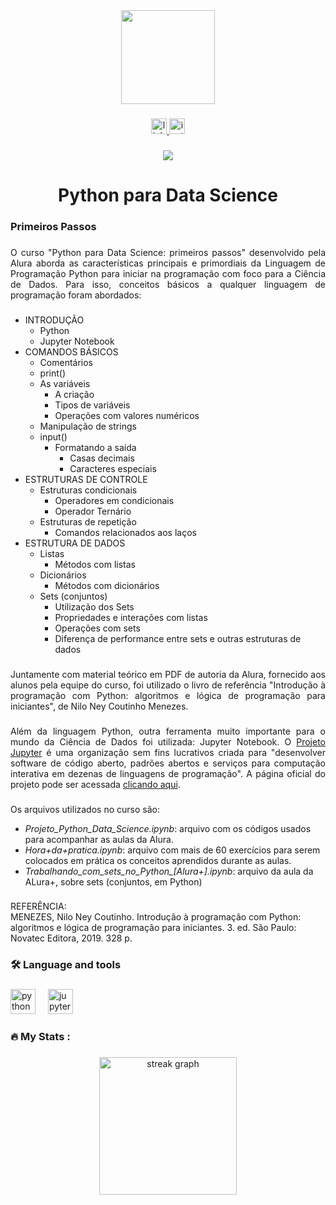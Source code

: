 <div align="center">
  <img height="150" src="https://camo.githubusercontent.com/62da68eb62b1e5f175f7d1f0191dd89a653d7908feb22d37d4a0ab07365d6791/68747470733a2f2f6d656469612e67697068792e636f6d2f6d656469612f4d3967624264396e6244724f5475314d71782f67697068792e676966"  />
</div>

###

<div align="center">
  <a href="https://www.linkedin.com/in/carlos-campanari/" target="_blank">
    <img src="https://img.shields.io/static/v1?message=LinkedIn&logo=linkedin&label=&color=0077B5&logoColor=white&labelColor=&style=for-the-badge" height="25" alt="linkedin logo"  />
  </a>
  <a href="https://www.instagram.com/campanaricarlos/" target="_blank">
    <img src="https://img.shields.io/static/v1?message=Instagram&logo=instagram&label=&color=E4405F&logoColor=white&labelColor=&style=for-the-badge" height="25" alt="instagram logo"  />
  </a>
</div>

###

<div align="center">
  <img src="https://visitor-badge.laobi.icu/badge?page_id=ccampa896.ccampa896&"  />
</div>

###

<h1 align="center">Python para Data Science</h1>

###

<h3 align="left">Primeiros Passos</h3>

###

<p align="justify">O curso "Python para Data Science: primeiros passos" desenvolvido pela Alura aborda as características principais e primordiais da Linguagem de Programação Python para iniciar na programação com foco para a Ciência de Dados. Para isso, conceitos básicos a qualquer linguagem de programação foram abordados:</p>

###

<ul>
  <li>INTRODUÇÃO
    <ul>
      <li>Python</li>
      <li>Jupyter Notebook</li>
    </ul>
  </li>
  <li>COMANDOS BÁSICOS
    <ul>
      <li>Comentários</li>
      <li>print()</li>
      <li>As variáveis
        <ul>
          <li>A criação</li>
          <li>Tipos de variáveis</li>
          <li>Operações com valores numéricos</li>
        </ul>
      </li>
      <li>Manipulação de strings</li>
      <li>input()
        <ul>
          <li>Formatando a saída
            <ul>
              <li>Casas decimais</li>
              <li>Caracteres especiais</li>
            </ul>
          </li>
        </ul>
      </li>
    </ul>
  </li>
  <li>ESTRUTURAS DE CONTROLE
    <ul>
      <li>Estruturas condicionais
        <ul>
          <li>Operadores em condicionais</li>
          <li>Operador Ternário</li>
        </ul>
      </li>
      <li>Estruturas de repetição
        <ul>
          <li>Comandos relacionados aos laços</li>
        </ul>
      </li>
    </ul>
  </li>
  <li>ESTRUTURA DE DADOS
    <ul>
      <li>Listas
        <ul>
          <li>Métodos com listas</li>
        </ul>
      </li>
      <li>Dicionários
        <ul>
          <li>Métodos com dicionários</li>
        </ul>
      </li>
      <li>Sets (conjuntos)
        <ul>
          <li>Utilização dos Sets</li>
          <li>Propriedades e interações com listas</li>
          <li>Operações com sets</li>
          <li>Diferença de performance entre sets e outras estruturas de dados</li>
        </ul>
      </li>
    </ul>
  </li>
</ul>

###

<p align="justify">Juntamente com material teórico em PDF de autoria da Alura, fornecido aos alunos pela equipe do curso, foi utilizado o livro de referência "Introdução à programação com Python: algoritmos e lógica de programação para iniciantes", de Nilo Ney Coutinho Menezes.</p>

###

<p align="justify">Além da linguagem Python, outra ferramenta muito importante para o mundo da Ciência de Dados foi utilizada: Jupyter Notebook. O <a href="https://pt.wikipedia.org/wiki/Projeto_Jupyter" target="_blank">Projeto Jupyter</a> é uma organização sem fins lucrativos criada para "desenvolver software de código aberto, padrões abertos e serviços para computação interativa em dezenas de linguagens de programação". A página oficial do projeto pode ser acessada <a href="https://jupyter.org/" target="https://jupyter.org/">clicando aqui</a>.</p>

###

<p align="left">Os arquivos utilizados no curso são:</p>

<ul>
<li><i>Projeto_Python_Data_Science.ipynb</i>: arquivo com os códigos usados para acompanhar as aulas da Alura.</li>
<li><i>Hora+da+pratica.ipynb</i>: arquivo com mais de 60 exercícios para serem colocados em prática os conceitos aprendidos durante as aulas.</li>
<li><i>Trabalhando_com_sets_no_Python_[Alura+].ipynb</i>: arquivo da aula da ALura+, sobre sets (conjuntos, em Python)</li>
</ul>

###

<p align="left">REFERÊNCIA:<br>MENEZES, Nilo Ney Coutinho. Introdução à programação com Python: algoritmos e lógica de programação para iniciantes. 3. ed. São Paulo: Novatec Editora, 2019. 328 p.</p>

###

<h3 align="left">🛠 Language and tools</h3>

###

<div align="left">
  <img src="https://cdn.jsdelivr.net/gh/devicons/devicon/icons/python/python-original.svg" height="40" alt="python logo"  />
  <img width="12" />
  <img src="https://cdn.jsdelivr.net/gh/devicons/devicon/icons/jupyter/jupyter-original.svg" height="40" alt="jupyter logo"  />
</div>

###

<h3 align="left">🔥   My Stats :</h3>

###

<div align="center">
  <img src="https://streak-stats.demolab.com?user=ccampa896&locale=en&mode=daily&theme=dark&hide_border=false&border_radius=5&order=3" height="220" alt="streak graph"  />
</div>

###
